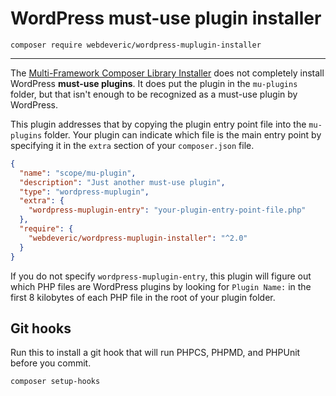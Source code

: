 # WordPress must-use plugin installer

```shell
composer require webdeveric/wordpress-muplugin-installer
```

---

The [Multi-Framework Composer Library Installer](https://github.com/composer/installers) does not completely install WordPress **must-use plugins**.
It does put the plugin in the `mu-plugins` folder, but that isn't enough to be recognized as a must-use plugin by WordPress.

This plugin addresses that by copying the plugin entry point file into the `mu-plugins` folder.
Your plugin can indicate which file is the main entry point by specifying it in the `extra` section of your `composer.json` file.

```json
{
  "name": "scope/mu-plugin",
  "description": "Just another must-use plugin",
  "type": "wordpress-muplugin",
  "extra": {
    "wordpress-muplugin-entry": "your-plugin-entry-point-file.php"
  },
  "require": {
    "webdeveric/wordpress-muplugin-installer": "^2.0"
  }
}
```

If you do not specify `wordpress-muplugin-entry`, this plugin will figure out which PHP files
are WordPress plugins by looking for `Plugin Name:` in the first 8 kilobytes of each PHP file in the root of your plugin folder.

## Git hooks

Run this to install a git hook that will run PHPCS, PHPMD, and PHPUnit before you commit.

```
composer setup-hooks
```

